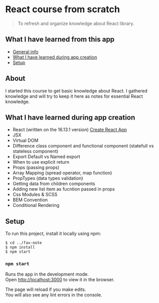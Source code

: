 # React course from scratch

> To refresh and organize knowledge about React library.

## What I have learned from this app

- [General info](#about)
- [What I have learned during app creation](#what-i-have-learned-during-app-creation)
- [Setup](#setup)

## About

I started this course to get basic knowledge about React. I gathered knowledge and will try to keep it here as notes for essential React knowledge.

## What I have learned during app creation

- React (written on the 16.13.1 version) [Create React App](https://github.com/facebook/create-react-app)
- JSX
- Virtual DOM
- Difference class component and functional component (statefull vs stateless component)
- Export Default vs Named export
- When to use explicit return
- Props (passing props)
- Array Mapping (spread operator, map function)
- PropTypes (data types validation)
- Getting data from children components
- Adding new list item as fucntion passed in props
- Css Modules & SCSS
- BEM Convention
- Conditional Rendering

## Setup

To run this project, install it locally using npm:

```
$ cd ../fav-note
$ npm install
$ npm start
```

### `npm start`

Runs the app in the development mode.<br />
Open [http://localhost:3000](http://localhost:3000) to view it in the browser.

The page will reload if you make edits.<br />
You will also see any lint errors in the console.
